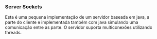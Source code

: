 ### Server Sockets

Esta é uma pequena implementação de um servidor baseada em java, a parte do cliente e implementada também com java simulando uma comunicação entre as parte.
O servidor suporta multiconexões utilizando threads.